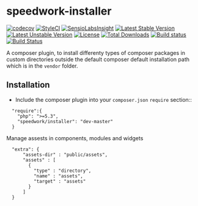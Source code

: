 speedwork-installer
===================================
[![codecov](https://codecov.io/gh/speedwork/installer/branch/master/graph/badge.svg)](https://codecov.io/gh/speedwork/installer)
[![StyleCI](https://styleci.io/repos/15472515/shield)](https://styleci.io/repos/15472515)
[![SensioLabsInsight](https://insight.sensiolabs.com/projects/771d6248-d38a-43bd-8a0a-56d8b40d2e17/mini.png)](https://insight.sensiolabs.com/projects/771d6248-d38a-43bd-8a0a-56d8b40d2e17)
[![Latest Stable Version](https://poser.pugx.org/speedwork/installer/v/stable)](https://packagist.org/packages/speedwork/installer)
[![Latest Unstable Version](https://poser.pugx.org/speedwork/installer/v/unstable)](https://packagist.org/packages/speedwork/installer)
[![License](https://poser.pugx.org/speedwork/installer/license)](https://packagist.org/packages/speedwork/installer)
[![Total Downloads](https://poser.pugx.org/speedwork/installer/downloads)](https://packagist.org/packages/speedwork/installer)
[![Build status](https://ci.appveyor.com/api/projects/status/10aw52t4ga4kek27?svg=true)](https://ci.appveyor.com/project/2stech/installer)
[![Build Status](https://travis-ci.org/speedwork/installer.svg?branch=master)](https://travis-ci.org/speedwork/installer)

A composer plugin, to install differenty types of composer packages in custom directories outside the default composer default installation path which is in the `vendor` folder.

Installation
------------

- Include the composer plugin into your `composer.json` `require` section::

```
  "require":{
    "php": ">=5.3",
    "speedwork/installer": "dev-master"
  }
```

Manage assests in components, modules and widgets

```
  "extra": {
      "assets-dir" : "public/assets",
      "assets" : [
        {
          "type" : "directory",
          "name" : "assets",
          "target" : "assets"
        }
      ]
  }
```

